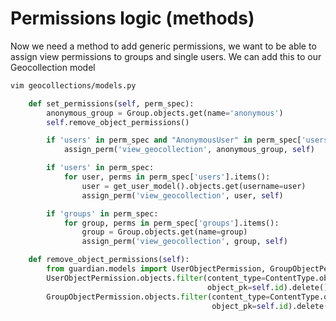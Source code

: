 # Permissions logic (methods)

Now we need a method to add generic permissions, we want to be able to assign view permissions to groups and single users.
We can add this to our Geocollection model
```bash
vim geocollections/models.py
```

```python
    def set_permissions(self, perm_spec):
        anonymous_group = Group.objects.get(name='anonymous')
        self.remove_object_permissions()

        if 'users' in perm_spec and "AnonymousUser" in perm_spec['users']:
            assign_perm('view_geocollection', anonymous_group, self)

        if 'users' in perm_spec:
            for user, perms in perm_spec['users'].items():
                user = get_user_model().objects.get(username=user)
                assign_perm('view_geocollection', user, self)

        if 'groups' in perm_spec:
            for group, perms in perm_spec['groups'].items():
                group = Group.objects.get(name=group)
                assign_perm('view_geocollection', group, self)

```
```python
    def remove_object_permissions(self):
        from guardian.models import UserObjectPermission, GroupObjectPermission
        UserObjectPermission.objects.filter(content_type=ContentType.objects.get_for_model(self),
                                            object_pk=self.id).delete()
        GroupObjectPermission.objects.filter(content_type=ContentType.objects.get_for_model(self),
                                             object_pk=self.id).delete()
```

